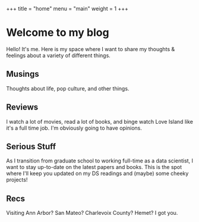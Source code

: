 +++
title = "home"
menu = "main"
weight = 1
+++

# Welcome to my blog

Hello! It's me. Here is my space where I want to share my thoughts & feelings about a variety of different things. 

## Musings

Thoughts about life, pop culture, and other things.

## Reviews

I watch a lot of movies, read a lot of books, and binge watch Love Island like it's a full time job. I'm obviously going to have opinions.

## Serious Stuff

As I transition from graduate school to working full-time as a data scientist, I want to stay up-to-date on the latest papers and books. This is the spot where I'll keep you updated on my DS readings and (maybe) some cheeky projects!

## Recs

Visiting Ann Arbor? San Mateo? Charlevoix County? Hemet? I got you.